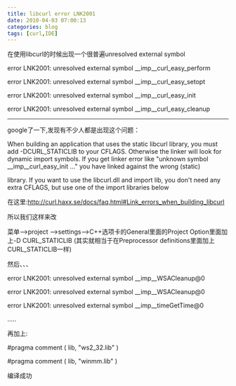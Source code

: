 ```yaml
---
title: libcurl error LNK2001
date: 2010-04-03 07:00:13
categories: blog
tags: [curl,IDE]
---
```

在使用libcurl的时候出现一个很普遍unresolved external symbol

error LNK2001: unresolved external symbol __imp__curl_easy_perform 

error LNK2001: unresolved external symbol __imp__curl_easy_setopt 

error LNK2001: unresolved external symbol __imp__curl_easy_init 

error LNK2001: unresolved external symbol __imp__curl_easy_cleanup 

---

google了一下,发现有不少人都是出现这个问题：

When building an application that uses the static libcurl library, you must add -DCURL_STATICLIB to your CFLAGS. Otherwise the linker will look for dynamic import symbols. If you get linker error like "unknown symbol __imp__curl_easy_init ..." you have linked against the wrong (static) 

library. If you want to use the libcurl.dll and import lib, you don't need any extra CFLAGS, but use one of the import libraries below

在这里:http://curl.haxx.se/docs/faq.html#Link_errors_when_building_libcurl

所以我们这样来改

菜单-->project -->settings-->C++选项卡的General里面的Project Option里面加上-D CURL_STATICLIB (其实就相当于在Preprocessor definitions里面加上CURL_STATICLIB一样)

然后、、、

error LNK2001: unresolved external symbol __imp__WSACleanup@0

error LNK2001: unresolved external symbol __imp__WSACleanup@0

error LNK2001: unresolved external symbol __imp__timeGetTime@0

.....

再加上:

#pragma comment ( lib, "ws2_32.lib" )

#pragma comment ( lib, "winmm.lib" )

编译成功